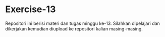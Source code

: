 # Exercise-13
Repositori ini berisi materi dan tugas minggu ke-13. Silahkan dipelajari dan dikerjakan kemudian diupload ke repositori kalian masing-masing. 
